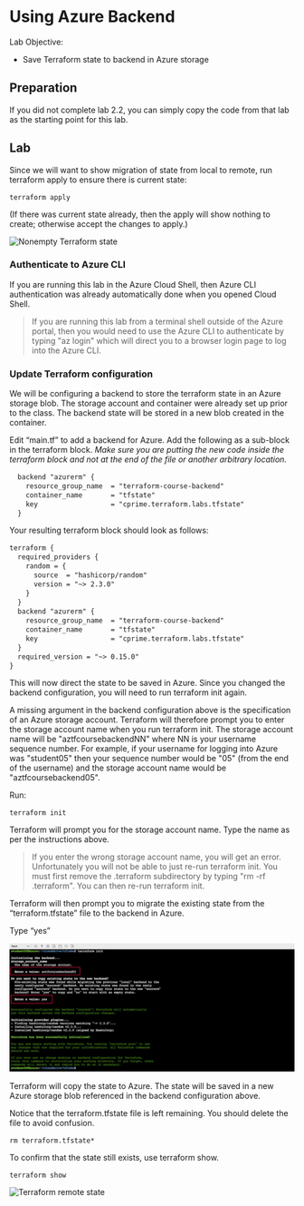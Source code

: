 # Using Azure Backend

Lab Objective:
- Save Terraform state to backend in Azure storage

## Preparation

If you did not complete lab 2.2, you can simply copy the code from that lab as the starting point for this lab.

## Lab

Since we will want to show migration of state from local to remote, run terraform apply to ensure there is current state:

```
terraform apply
```

(If there was current state already, then the apply will show nothing to create; otherwise accept the changes to apply.)

![Nonempty Terraform state](./images/tf-show-apply.png "Nonempty Terraform state")

### Authenticate to Azure CLI

If you are running this lab in the Azure Cloud Shell, then Azure CLI authentication was already automatically done when you opened Cloud Shell.  

> If you are running this lab from a terminal shell outside of the Azure portal, then you would need to use the Azure CLI to authenticate by typing "az login" which will direct you to a browser login page to log into the Azure CLI.

### Update Terraform configuration

We will be configuring a backend to store the terraform state in an Azure storage blob.  The storage account and container were already set up prior to the class.  The backend state will be stored in a new blob created in the container.

Edit “main.tf” to add a backend for Azure.  Add the following as a sub-block in the terraform block.  *Make sure you are putting the new code inside the terraform block and not at the end of the file or another arbitrary location.*

```
  backend "azurerm" {
    resource_group_name  = "terraform-course-backend"
    container_name       = "tfstate"
    key                  = "cprime.terraform.labs.tfstate"
  }
```

Your resulting terraform block should look as follows:
```
terraform {
  required_providers {
    random = {
      source  = "hashicorp/random"
      version = "~> 2.3.0"
    }
  }
  backend "azurerm" {
    resource_group_name  = "terraform-course-backend"
    container_name       = "tfstate"
    key                  = "cprime.terraform.labs.tfstate"
  }
  required_version = "~> 0.15.0"
}
```

This will now direct the state to be saved in Azure.  Since you changed the backend configuration, you will need to run terraform init again.

A missing argument in the backend configuration above is the specification of an Azure storage account.  Terraform will therefore prompt you to enter the storage account name when you run terraform init.  The storage account name will be "aztfcoursebackendNN" where NN is your username sequence number.  For example, if your username for logging into Azure was "student05" then your sequence number would be "05" (from the end of the username) and the storage account name would be "aztfcoursebackend05".

Run:

```
terraform init
```

Terraform will prompt you for the storage account name. Type the name as per the instructions above.   

> If you enter the wrong storage account name, you will get an error.  Unfortunately you will not be able to just re-run terraform init.  You must first remove the .terraform subdirectory by typing "rm -rf .terraform".  You can then re-run terraform init.

Terraform will then prompt you to migrate the existing state from the “terraform.tfstate” file to the backend in Azure.

Type “yes”

![Terraform init with remote backend](./images/tf-init.png "Terraform init with remote backend")

Terraform will copy the state to Azure.  The state will be saved in a new Azure storage blob referenced in the backend configuration above.

Notice that the terraform.tfstate file is left remaining.  You should delete the file to avoid confusion.

```
rm terraform.tfstate*
```

To confirm that the state still exists, use terraform show.

```
terraform show
```

![Terraform remote state](./images/tf-remote-state.png "Terraform remote state")
